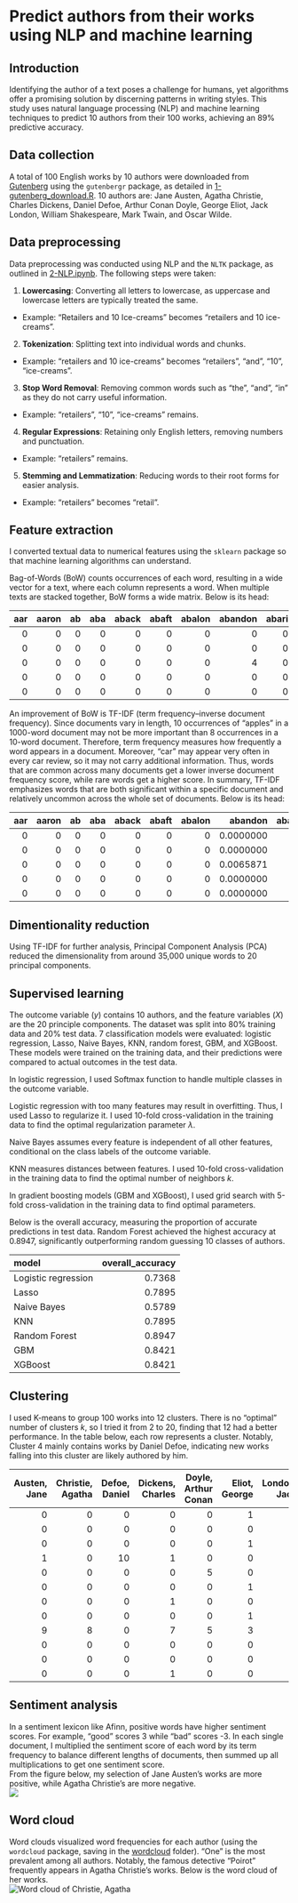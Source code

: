 # Predict authors from their works using NLP and machine learning

## Introduction

Identifying the author of a text poses a challenge for humans, yet
algorithms offer a promising solution by discerning patterns in writing
styles. This study uses natural language processing (NLP) and machine
learning techniques to predict 10 authors from their 100 works,
achieving an 89% predictive accuracy.

## Data collection

A total of 100 English works by 10 authors were downloaded from
[Gutenberg](https://www.gutenberg.org/) using the `gutenbergr` package,
as detailed in [1-gutenberg\_download.R](1-gutenberg_download.R). 10
authors are: Jane Austen, Agatha Christie, Charles Dickens, Daniel
Defoe, Arthur Conan Doyle, George Eliot, Jack London, William
Shakespeare, Mark Twain, and Oscar Wilde.

## Data preprocessing

Data preprocessing was conducted using NLP and the `NLTK` package, as
outlined in [2-NLP.ipynb](2-NLP.ipynb). The following steps were
taken:  
1. **Lowercasing**: Converting all letters to lowercase, as uppercase
and lowercase letters are typically treated the same.  
- Example: “Retailers and 10 Ice-creams” becomes “retailers and 10
ice-creams”.  
2. **Tokenization**: Splitting text into individual words and chunks.  
- Example: “retailers and 10 ice-creams” becomes “retailers”, “and”,
“10”, “ice-creams”.  
3. **Stop Word Removal**: Removing common words such as “the”, “and”,
“in” as they do not carry useful information.  
- Example: “retailers”, “10”, “ice-creams” remains.  
4. **Regular Expressions**: Retaining only English letters, removing
numbers and punctuation.  
- Example: “retailers” remains.  
5. **Stemming and Lemmatization**: Reducing words to their root forms
for easier analysis.  
- Example: “retailers” becomes “retail”.

## Feature extraction

I converted textual data to numerical features using the `sklearn`
package so that machine learning algorithms can understand.

Bag-of-Words (BoW) counts occurrences of each word, resulting in a wide
vector for a text, where each column represents a word. When multiple
texts are stacked together, BoW forms a wide matrix. Below is its head:

<table>
<colgroup>
<col style="width: 3%" />
<col style="width: 4%" />
<col style="width: 2%" />
<col style="width: 3%" />
<col style="width: 4%" />
<col style="width: 4%" />
<col style="width: 5%" />
<col style="width: 6%" />
<col style="width: 4%" />
<col style="width: 4%" />
<col style="width: 3%" />
<col style="width: 3%" />
<col style="width: 6%" />
<col style="width: 7%" />
<col style="width: 4%" />
<col style="width: 5%" />
<col style="width: 4%" />
<col style="width: 7%" />
<col style="width: 4%" />
<col style="width: 6%" />
</colgroup>
<thead>
<tr class="header">
<th style="text-align: right;">aar</th>
<th style="text-align: right;">aaron</th>
<th style="text-align: right;">ab</th>
<th style="text-align: right;">aba</th>
<th style="text-align: right;">aback</th>
<th style="text-align: right;">abaft</th>
<th style="text-align: right;">abalon</th>
<th style="text-align: right;">abandon</th>
<th style="text-align: right;">abari</th>
<th style="text-align: right;">abash</th>
<th style="text-align: right;">abat</th>
<th style="text-align: right;">abb</th>
<th style="text-align: right;">abbalac</th>
<th style="text-align: right;">abbaratta</th>
<th style="text-align: right;">abbay</th>
<th style="text-align: right;">abbess</th>
<th style="text-align: right;">abbey</th>
<th style="text-align: right;">abbeyland</th>
<th style="text-align: right;">abbia</th>
<th style="text-align: right;">abbiamo</th>
</tr>
</thead>
<tbody>
<tr class="odd">
<td style="text-align: right;">0</td>
<td style="text-align: right;">0</td>
<td style="text-align: right;">0</td>
<td style="text-align: right;">0</td>
<td style="text-align: right;">0</td>
<td style="text-align: right;">0</td>
<td style="text-align: right;">0</td>
<td style="text-align: right;">0</td>
<td style="text-align: right;">0</td>
<td style="text-align: right;">0</td>
<td style="text-align: right;">0</td>
<td style="text-align: right;">0</td>
<td style="text-align: right;">0</td>
<td style="text-align: right;">0</td>
<td style="text-align: right;">0</td>
<td style="text-align: right;">0</td>
<td style="text-align: right;">23</td>
<td style="text-align: right;">0</td>
<td style="text-align: right;">0</td>
<td style="text-align: right;">0</td>
</tr>
<tr class="even">
<td style="text-align: right;">0</td>
<td style="text-align: right;">0</td>
<td style="text-align: right;">0</td>
<td style="text-align: right;">0</td>
<td style="text-align: right;">0</td>
<td style="text-align: right;">0</td>
<td style="text-align: right;">0</td>
<td style="text-align: right;">0</td>
<td style="text-align: right;">0</td>
<td style="text-align: right;">0</td>
<td style="text-align: right;">0</td>
<td style="text-align: right;">0</td>
<td style="text-align: right;">0</td>
<td style="text-align: right;">0</td>
<td style="text-align: right;">0</td>
<td style="text-align: right;">0</td>
<td style="text-align: right;">0</td>
<td style="text-align: right;">0</td>
<td style="text-align: right;">0</td>
<td style="text-align: right;">0</td>
</tr>
<tr class="odd">
<td style="text-align: right;">0</td>
<td style="text-align: right;">0</td>
<td style="text-align: right;">0</td>
<td style="text-align: right;">0</td>
<td style="text-align: right;">0</td>
<td style="text-align: right;">0</td>
<td style="text-align: right;">0</td>
<td style="text-align: right;">4</td>
<td style="text-align: right;">0</td>
<td style="text-align: right;">1</td>
<td style="text-align: right;">0</td>
<td style="text-align: right;">0</td>
<td style="text-align: right;">0</td>
<td style="text-align: right;">0</td>
<td style="text-align: right;">0</td>
<td style="text-align: right;">0</td>
<td style="text-align: right;">2</td>
<td style="text-align: right;">0</td>
<td style="text-align: right;">0</td>
<td style="text-align: right;">0</td>
</tr>
<tr class="even">
<td style="text-align: right;">0</td>
<td style="text-align: right;">0</td>
<td style="text-align: right;">0</td>
<td style="text-align: right;">0</td>
<td style="text-align: right;">0</td>
<td style="text-align: right;">0</td>
<td style="text-align: right;">0</td>
<td style="text-align: right;">0</td>
<td style="text-align: right;">0</td>
<td style="text-align: right;">1</td>
<td style="text-align: right;">4</td>
<td style="text-align: right;">0</td>
<td style="text-align: right;">0</td>
<td style="text-align: right;">0</td>
<td style="text-align: right;">0</td>
<td style="text-align: right;">0</td>
<td style="text-align: right;">1</td>
<td style="text-align: right;">0</td>
<td style="text-align: right;">0</td>
<td style="text-align: right;">0</td>
</tr>
<tr class="odd">
<td style="text-align: right;">0</td>
<td style="text-align: right;">0</td>
<td style="text-align: right;">0</td>
<td style="text-align: right;">0</td>
<td style="text-align: right;">0</td>
<td style="text-align: right;">0</td>
<td style="text-align: right;">0</td>
<td style="text-align: right;">0</td>
<td style="text-align: right;">0</td>
<td style="text-align: right;">0</td>
<td style="text-align: right;">1</td>
<td style="text-align: right;">0</td>
<td style="text-align: right;">0</td>
<td style="text-align: right;">0</td>
<td style="text-align: right;">0</td>
<td style="text-align: right;">0</td>
<td style="text-align: right;">40</td>
<td style="text-align: right;">0</td>
<td style="text-align: right;">0</td>
<td style="text-align: right;">0</td>
</tr>
</tbody>
</table>

An improvement of BoW is TF-IDF (term frequency–inverse document
frequency). Since documents vary in length, 10 occurrences of “apples”
in a 1000-word document may not be more important than 8 occurrences in
a 10-word document. Therefore, term frequency measures how frequently a
word appears in a document. Moreover, “car” may appear very often in
every car review, so it may not carry additional information. Thus,
words that are common across many documents get a lower inverse document
frequency score, while rare words get a higher score. In summary, TF-IDF
emphasizes words that are both significant within a specific document
and relatively uncommon across the whole set of documents. Below is its
head:

<table style="width:100%;">
<colgroup>
<col style="width: 2%" />
<col style="width: 4%" />
<col style="width: 2%" />
<col style="width: 2%" />
<col style="width: 4%" />
<col style="width: 4%" />
<col style="width: 4%" />
<col style="width: 7%" />
<col style="width: 4%" />
<col style="width: 7%" />
<col style="width: 7%" />
<col style="width: 2%" />
<col style="width: 5%" />
<col style="width: 7%" />
<col style="width: 4%" />
<col style="width: 4%" />
<col style="width: 7%" />
<col style="width: 7%" />
<col style="width: 4%" />
<col style="width: 5%" />
</colgroup>
<thead>
<tr class="header">
<th style="text-align: right;">aar</th>
<th style="text-align: right;">aaron</th>
<th style="text-align: right;">ab</th>
<th style="text-align: right;">aba</th>
<th style="text-align: right;">aback</th>
<th style="text-align: right;">abaft</th>
<th style="text-align: right;">abalon</th>
<th style="text-align: right;">abandon</th>
<th style="text-align: right;">abari</th>
<th style="text-align: right;">abash</th>
<th style="text-align: right;">abat</th>
<th style="text-align: right;">abb</th>
<th style="text-align: right;">abbalac</th>
<th style="text-align: right;">abbaratta</th>
<th style="text-align: right;">abbay</th>
<th style="text-align: right;">abbess</th>
<th style="text-align: right;">abbey</th>
<th style="text-align: right;">abbeyland</th>
<th style="text-align: right;">abbia</th>
<th style="text-align: right;">abbiamo</th>
</tr>
</thead>
<tbody>
<tr class="odd">
<td style="text-align: right;">0</td>
<td style="text-align: right;">0</td>
<td style="text-align: right;">0</td>
<td style="text-align: right;">0</td>
<td style="text-align: right;">0</td>
<td style="text-align: right;">0</td>
<td style="text-align: right;">0</td>
<td style="text-align: right;">0.0000000</td>
<td style="text-align: right;">0</td>
<td style="text-align: right;">0.0000000</td>
<td style="text-align: right;">0.0000000</td>
<td style="text-align: right;">0</td>
<td style="text-align: right;">0</td>
<td style="text-align: right;">0</td>
<td style="text-align: right;">0</td>
<td style="text-align: right;">0</td>
<td style="text-align: right;">0.0087742</td>
<td style="text-align: right;">0</td>
<td style="text-align: right;">0</td>
<td style="text-align: right;">0</td>
</tr>
<tr class="even">
<td style="text-align: right;">0</td>
<td style="text-align: right;">0</td>
<td style="text-align: right;">0</td>
<td style="text-align: right;">0</td>
<td style="text-align: right;">0</td>
<td style="text-align: right;">0</td>
<td style="text-align: right;">0</td>
<td style="text-align: right;">0.0000000</td>
<td style="text-align: right;">0</td>
<td style="text-align: right;">0.0000000</td>
<td style="text-align: right;">0.0000000</td>
<td style="text-align: right;">0</td>
<td style="text-align: right;">0</td>
<td style="text-align: right;">0</td>
<td style="text-align: right;">0</td>
<td style="text-align: right;">0</td>
<td style="text-align: right;">0.0000000</td>
<td style="text-align: right;">0</td>
<td style="text-align: right;">0</td>
<td style="text-align: right;">0</td>
</tr>
<tr class="odd">
<td style="text-align: right;">0</td>
<td style="text-align: right;">0</td>
<td style="text-align: right;">0</td>
<td style="text-align: right;">0</td>
<td style="text-align: right;">0</td>
<td style="text-align: right;">0</td>
<td style="text-align: right;">0</td>
<td style="text-align: right;">0.0065871</td>
<td style="text-align: right;">0</td>
<td style="text-align: right;">0.0031459</td>
<td style="text-align: right;">0.0000000</td>
<td style="text-align: right;">0</td>
<td style="text-align: right;">0</td>
<td style="text-align: right;">0</td>
<td style="text-align: right;">0</td>
<td style="text-align: right;">0</td>
<td style="text-align: right;">0.0053308</td>
<td style="text-align: right;">0</td>
<td style="text-align: right;">0</td>
<td style="text-align: right;">0</td>
</tr>
<tr class="even">
<td style="text-align: right;">0</td>
<td style="text-align: right;">0</td>
<td style="text-align: right;">0</td>
<td style="text-align: right;">0</td>
<td style="text-align: right;">0</td>
<td style="text-align: right;">0</td>
<td style="text-align: right;">0</td>
<td style="text-align: right;">0.0000000</td>
<td style="text-align: right;">0</td>
<td style="text-align: right;">0.0005131</td>
<td style="text-align: right;">0.0015409</td>
<td style="text-align: right;">0</td>
<td style="text-align: right;">0</td>
<td style="text-align: right;">0</td>
<td style="text-align: right;">0</td>
<td style="text-align: right;">0</td>
<td style="text-align: right;">0.0004347</td>
<td style="text-align: right;">0</td>
<td style="text-align: right;">0</td>
<td style="text-align: right;">0</td>
</tr>
<tr class="odd">
<td style="text-align: right;">0</td>
<td style="text-align: right;">0</td>
<td style="text-align: right;">0</td>
<td style="text-align: right;">0</td>
<td style="text-align: right;">0</td>
<td style="text-align: right;">0</td>
<td style="text-align: right;">0</td>
<td style="text-align: right;">0.0000000</td>
<td style="text-align: right;">0</td>
<td style="text-align: right;">0.0000000</td>
<td style="text-align: right;">0.0007997</td>
<td style="text-align: right;">0</td>
<td style="text-align: right;">0</td>
<td style="text-align: right;">0</td>
<td style="text-align: right;">0</td>
<td style="text-align: right;">0</td>
<td style="text-align: right;">0.0360961</td>
<td style="text-align: right;">0</td>
<td style="text-align: right;">0</td>
<td style="text-align: right;">0</td>
</tr>
</tbody>
</table>

## Dimentionality reduction

Using TF-IDF for further analysis, Principal Component Analysis (PCA)
reduced the dimensionality from around 35,000 unique words to 20
principal components.

## Supervised learning

The outcome variable (*y*) contains 10 authors, and the feature
variables (*X*) are the 20 principle components. The dataset was split
into 80% training data and 20% test data. 7 classification models were
evaluated: logistic regression, Lasso, Naive Bayes, KNN, random forest,
GBM, and XGBoost. These models were trained on the training data, and
their predictions were compared to actual outcomes in the test data.

In logistic regression, I used Softmax function to handle multiple
classes in the outcome variable.

Logistic regression with too many features may result in overfitting.
Thus, I used Lasso to regularize it. I used 10-fold cross-validation in
the training data to find the optimal regularization parameter *λ*.

Naive Bayes assumes every feature is independent of all other features,
conditional on the class labels of the outcome variable.

KNN measures distances between features. I used 10-fold cross-validation
in the training data to find the optimal number of neighbors *k*.

In gradient boosting models (GBM and XGBoost), I used grid search with
5-fold cross-validation in the training data to find optimal parameters.

Below is the overall accuracy, measuring the proportion of accurate
predictions in test data. Random Forest achieved the highest accuracy at
0.8947, significantly outperforming random guessing 10 classes of
authors.

<table>
<thead>
<tr class="header">
<th style="text-align: left;">model</th>
<th style="text-align: right;">overall_accuracy</th>
</tr>
</thead>
<tbody>
<tr class="odd">
<td style="text-align: left;">Logistic regression</td>
<td style="text-align: right;">0.7368</td>
</tr>
<tr class="even">
<td style="text-align: left;">Lasso</td>
<td style="text-align: right;">0.7895</td>
</tr>
<tr class="odd">
<td style="text-align: left;">Naive Bayes</td>
<td style="text-align: right;">0.5789</td>
</tr>
<tr class="even">
<td style="text-align: left;">KNN</td>
<td style="text-align: right;">0.7895</td>
</tr>
<tr class="odd">
<td style="text-align: left;">Random Forest</td>
<td style="text-align: right;">0.8947</td>
</tr>
<tr class="even">
<td style="text-align: left;">GBM</td>
<td style="text-align: right;">0.8421</td>
</tr>
<tr class="odd">
<td style="text-align: left;">XGBoost</td>
<td style="text-align: right;">0.8421</td>
</tr>
</tbody>
</table>

## Clustering

I used K-means to group 100 works into 12 clusters. There is no
“optimal” number of clusters *k*, so I tried it from 2 to 20, finding
that 12 had a better performance. In the table below, each row
represents a cluster. Notably, Cluster 4 mainly contains works by Daniel
Defoe, indicating new works falling into this cluster are likely
authored by him.

<table>
<colgroup>
<col style="width: 8%" />
<col style="width: 11%" />
<col style="width: 9%" />
<col style="width: 11%" />
<col style="width: 12%" />
<col style="width: 9%" />
<col style="width: 8%" />
<col style="width: 13%" />
<col style="width: 7%" />
<col style="width: 8%" />
</colgroup>
<thead>
<tr class="header">
<th style="text-align: right;">Austen, Jane</th>
<th style="text-align: right;">Christie, Agatha</th>
<th style="text-align: right;">Defoe, Daniel</th>
<th style="text-align: right;">Dickens, Charles</th>
<th style="text-align: right;">Doyle, Arthur Conan</th>
<th style="text-align: right;">Eliot, George</th>
<th style="text-align: right;">London, Jack</th>
<th style="text-align: right;">Shakespeare, William</th>
<th style="text-align: right;">Twain, Mark</th>
<th style="text-align: right;">Wilde, Oscar</th>
</tr>
</thead>
<tbody>
<tr class="odd">
<td style="text-align: right;">0</td>
<td style="text-align: right;">0</td>
<td style="text-align: right;">0</td>
<td style="text-align: right;">0</td>
<td style="text-align: right;">0</td>
<td style="text-align: right;">1</td>
<td style="text-align: right;">0</td>
<td style="text-align: right;">0</td>
<td style="text-align: right;">0</td>
<td style="text-align: right;">0</td>
</tr>
<tr class="even">
<td style="text-align: right;">0</td>
<td style="text-align: right;">0</td>
<td style="text-align: right;">0</td>
<td style="text-align: right;">0</td>
<td style="text-align: right;">0</td>
<td style="text-align: right;">0</td>
<td style="text-align: right;">5</td>
<td style="text-align: right;">0</td>
<td style="text-align: right;">3</td>
<td style="text-align: right;">0</td>
</tr>
<tr class="odd">
<td style="text-align: right;">0</td>
<td style="text-align: right;">0</td>
<td style="text-align: right;">0</td>
<td style="text-align: right;">0</td>
<td style="text-align: right;">0</td>
<td style="text-align: right;">1</td>
<td style="text-align: right;">0</td>
<td style="text-align: right;">0</td>
<td style="text-align: right;">0</td>
<td style="text-align: right;">0</td>
</tr>
<tr class="even">
<td style="text-align: right;">1</td>
<td style="text-align: right;">0</td>
<td style="text-align: right;">10</td>
<td style="text-align: right;">1</td>
<td style="text-align: right;">0</td>
<td style="text-align: right;">0</td>
<td style="text-align: right;">0</td>
<td style="text-align: right;">0</td>
<td style="text-align: right;">0</td>
<td style="text-align: right;">0</td>
</tr>
<tr class="odd">
<td style="text-align: right;">0</td>
<td style="text-align: right;">0</td>
<td style="text-align: right;">0</td>
<td style="text-align: right;">0</td>
<td style="text-align: right;">5</td>
<td style="text-align: right;">0</td>
<td style="text-align: right;">0</td>
<td style="text-align: right;">0</td>
<td style="text-align: right;">0</td>
<td style="text-align: right;">1</td>
</tr>
<tr class="even">
<td style="text-align: right;">0</td>
<td style="text-align: right;">0</td>
<td style="text-align: right;">0</td>
<td style="text-align: right;">0</td>
<td style="text-align: right;">0</td>
<td style="text-align: right;">1</td>
<td style="text-align: right;">0</td>
<td style="text-align: right;">0</td>
<td style="text-align: right;">0</td>
<td style="text-align: right;">0</td>
</tr>
<tr class="odd">
<td style="text-align: right;">0</td>
<td style="text-align: right;">0</td>
<td style="text-align: right;">0</td>
<td style="text-align: right;">1</td>
<td style="text-align: right;">0</td>
<td style="text-align: right;">0</td>
<td style="text-align: right;">0</td>
<td style="text-align: right;">0</td>
<td style="text-align: right;">0</td>
<td style="text-align: right;">0</td>
</tr>
<tr class="even">
<td style="text-align: right;">0</td>
<td style="text-align: right;">0</td>
<td style="text-align: right;">0</td>
<td style="text-align: right;">0</td>
<td style="text-align: right;">0</td>
<td style="text-align: right;">1</td>
<td style="text-align: right;">0</td>
<td style="text-align: right;">0</td>
<td style="text-align: right;">0</td>
<td style="text-align: right;">0</td>
</tr>
<tr class="odd">
<td style="text-align: right;">9</td>
<td style="text-align: right;">8</td>
<td style="text-align: right;">0</td>
<td style="text-align: right;">7</td>
<td style="text-align: right;">5</td>
<td style="text-align: right;">3</td>
<td style="text-align: right;">5</td>
<td style="text-align: right;">15</td>
<td style="text-align: right;">5</td>
<td style="text-align: right;">9</td>
</tr>
<tr class="even">
<td style="text-align: right;">0</td>
<td style="text-align: right;">0</td>
<td style="text-align: right;">0</td>
<td style="text-align: right;">0</td>
<td style="text-align: right;">0</td>
<td style="text-align: right;">0</td>
<td style="text-align: right;">0</td>
<td style="text-align: right;">0</td>
<td style="text-align: right;">1</td>
<td style="text-align: right;">0</td>
</tr>
<tr class="odd">
<td style="text-align: right;">0</td>
<td style="text-align: right;">0</td>
<td style="text-align: right;">0</td>
<td style="text-align: right;">0</td>
<td style="text-align: right;">0</td>
<td style="text-align: right;">0</td>
<td style="text-align: right;">0</td>
<td style="text-align: right;">0</td>
<td style="text-align: right;">1</td>
<td style="text-align: right;">0</td>
</tr>
<tr class="even">
<td style="text-align: right;">0</td>
<td style="text-align: right;">0</td>
<td style="text-align: right;">0</td>
<td style="text-align: right;">1</td>
<td style="text-align: right;">0</td>
<td style="text-align: right;">0</td>
<td style="text-align: right;">0</td>
<td style="text-align: right;">0</td>
<td style="text-align: right;">0</td>
<td style="text-align: right;">0</td>
</tr>
</tbody>
</table>

## Sentiment analysis

In a sentiment lexicon like Afinn, positive words have higher sentiment
scores. For example, “good” scores 3 while “bad” scores -3. In each
single document, I multiplied the sentiment score of each word by its
term frequency to balance different lengths of documents, then summed up
all multiplications to get one sentiment score.  
From the figure below, my selection of Jane Austen’s works are more
positive, while Agatha Christie’s are more negative.  
![](3-machine_learning_files/figure-markdown_strict/Sentiment%20analysis-1.png)

## Word cloud

Word clouds visualized word frequencies for each author (using the
`wordcloud` package, saving in the [wordcloud](wordcloud) folder). “One”
is the most prevalent among all authors. Notably, the famous detective
“Poirot” frequently appears in Agatha Christie’s works. Below is the
word cloud of her works.  
![Word cloud of Christie, Agatha](wordcloud/Christie,%20Agatha.png)

